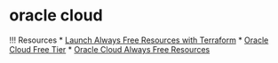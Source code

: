 # oracle cloud 

!!! Resources
    * [Launch Always Free Resources with Terraform](https://docs.oracle.com/en-us/iaas/Content/FreeTier/freetier_topic-Always_Free_Resources_Launching.htm)
    * [Oracle Cloud Free Tier](https://docs.oracle.com/en-us/iaas/Content/FreeTier/freetier.htm)
    * [Oracle Cloud Always Free Resources](https://docs.oracle.com/en-us/iaas/Content/FreeTier/freetier_topic-Always_Free_Resources.htm)